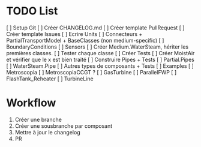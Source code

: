 # TODO List

[ ] Setup Git
    [ ] Créer CHANGELOG.md
    [ ] Créer template PullRequest
    [ ] Créer template Issues
[ ] Ecrire Units
[ ] Connecteurs + PartialTransportModel + BaseClasses (non medium-specific)
[ ] BoundaryConditions
[ ] Sensors
[ ] Créer Medium.WaterSteam, hériter les premières classes.
    [ ] Tester chaque classe
[ ] Créer Tests
[ ] Créer MoistAir et vérifier que le x est bien traité
[ ] Construire Pipes + Tests
    [ ] Partial.Pipes
    [ ] WaterSteam.Pipe
[ ] Autres types de composants + Tests
[ ] Examples
    [ ] Metroscopia
    [ ] MetroscopiaCCGT ?
    [ ] GasTurbine
    [ ] ParallelFWP
    [ ] FlashTank_Reheater
    [ ] TurbineLine

# Workflow

1. Créer une branche
2. Créer une sousbranche par composant
3. Mettre à jour le changelog
4. PR